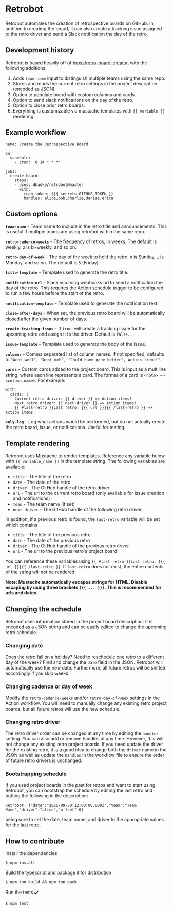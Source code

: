 # Retrobot

Retrobot automates the creation of retrospective boards on GitHub.  In addition to creating the board, it can also create a tracking issue assigned to the retro driver and send a Slack notification the day of the retro.

## Development history

Retrobot is based heavily off of [hross/retro-board-creator](https://github.com/hross/retro-board-creator), with the following additions:

1. Adds `team-name` input to distinguish multiple teams using the same repo.
2. Stores and reads the current retro settings in the project description (encoded as JSON).
3. Option to populate board with custom columns and cards.
4. Option to send slack notifications on the day of the retro.
5. Option to close prior retro boards.
6. Everything is customizable via mustache templates with `{{ variable }}` rendering

## Example workflow

```
name: Create the Retrospective Board

on:
  schedule:
    - cron: '0 14 * * *'

jobs:
  create-board:
    steps:
    - uses: dhadka/retrobot@master
      with: 
        repo-token: ${{ secrets.GITHUB_TOKEN }}
        handles: alice,bob,charlie,denise,erica
```

## Custom options

**`team-name`** - Team name to include in the retro title and announcements. This is useful if multiple teams are using retrobot within the same repo.

**`retro-cadence-weeks`** - The frequency of retros, in weeks.  The default is weekly, `2` is bi-weekly, and so on.

**`retro-day-of-week`** - The day of the week to hold the retro. `0` is Sunday, `1` is Monday, and so on.  The default is `5` (Friday).

**`title-template`** - Template used to generate the retro title.

**`notification-url`** - Slack incoming webhooks url to send a notification the day of the retro.  This requires the Action schedule trigger to be configured to run a few hours before the start of the retro.

**`notification-template`** - Template used to generate the notification text.

**`close-after-days`** - When set, the previous retro board will be automatically closed after the given number of days.

**`create-tracking-issue`** - If `true`, will create a tracking issue for the upcoming retro and assign it to the driver.  Default is `false`.

**`issue-template`** - Template used to generate the body of the issue.

**`columns`** - Comma separated list of column names. If not specified, defaults to `"Went well", "Went meh", "Could have gone better", Action items!"`.

**`cards`** - Custom cards added to the project board.  This is input as a multiline string, where each line represents a card.  The format of a card is `<note> => <column_name>`.  For example:

```
with:
  cards: |
    Current retro driver: {{ driver }} => Action items!
    Next retro driver: {{ next-driver }} => Action items!
    {{ #last-retro }}Last retro: {{{ url }}}{{ /last-retro }} => Action items!
```

**`only-log`** - Log what actions would be performed, but do not actually create the retro board, issue, or notifications.  Useful for testing.

## Template rendering

Retrobot uses Mustache to render templates.  Reference any variable below with `{{ variable_name }}` in the template string.  The following variables are available:

* `title` - The title of the retro
* `date` - The date of the retro
* `driver` - The GitHub handle of the retro driver
* `url` - The url to the current retro board (only available for issue creation and notifications)
* `team` - The team name (if set)
* `next-driver` - The GitHub handle of the following retro driver

In addition, if a previous retro is found, the `last-retro` variable will be set which contains

* `title` - The title of the previous retro
* `date` - The date of the previous retro
* `driver` - The GitHub handle of the previous retro driver
* `url` - The url to the previous retro's project board

You can reference these variables using `{{ #last-retro }}Last retro: {{{ url }}}{{ /last-retro }}`.  If `last-retro` does not exist, the entire contents of the string will not be rendered.

**Note: Mustache automatically escapes strings for HTML. Disable escaping by using three brackets `{{{ ... }}}`.  This is recommended for urls and dates.**

## Changing the schedule

Retrobot uses information stored in the project board description.  It is encoded as a JSON string and can be easily edited to change the upcoming retro schedule.

### Changing date

Does the retro fall on a holiday?  Need to reschedule one retro to a different day of the week?  Find and change the `date` field in the JSON.  Retrobot will automatically use the new date.  Furthermore, all future retros will be shifted accordingly if you skip weeks.

### Changing cadence or day of week

Modify the `retro-cadence-weeks` and/or `retro-day-of-week` settings in the Action workflow.  You will need to manually change any existing retro project boards, but all future retros will use the new schedule.

### Changing retro driver

The retro driver order can be changed at any time by editing the `handles` setting.  You can also add or remove handles at any time.  However, this will not change any existing retro project boards.  If you need update the driver for the existing retro, it is a good idea to change both the `driver` name in the JSON as well as update the `handles` in the workflow file to ensure the order of future retro drivers is unchanged.

### Bootstrapping schedule

If you used project boards in the past for retros and want to start using Retrobot, you can bootstrap the schedule by editing the last retro and putting the following in the description:

```
Retrobot: {"date":"2020-09-30T12:00:00.000Z","team":"Team Name","driver":"alice","offset":0}
```

being sure to set the date, team name, and driver to the appropriate values for the last retro.

## How to contribute

Install the dependencies  
```bash
$ npm install
```

Build the typescript and package it for distribution
```bash
$ npm run build && npm run pack
```

Run the tests :heavy_check_mark:  
```bash
$ npm test
```

